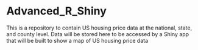 # Advanced_R_Shiny


This is a repository to contain US housing price data at the national, state, and county level. Data will be stored here to be accessed by a Shiny app that will be built to show a map of US housing price data
